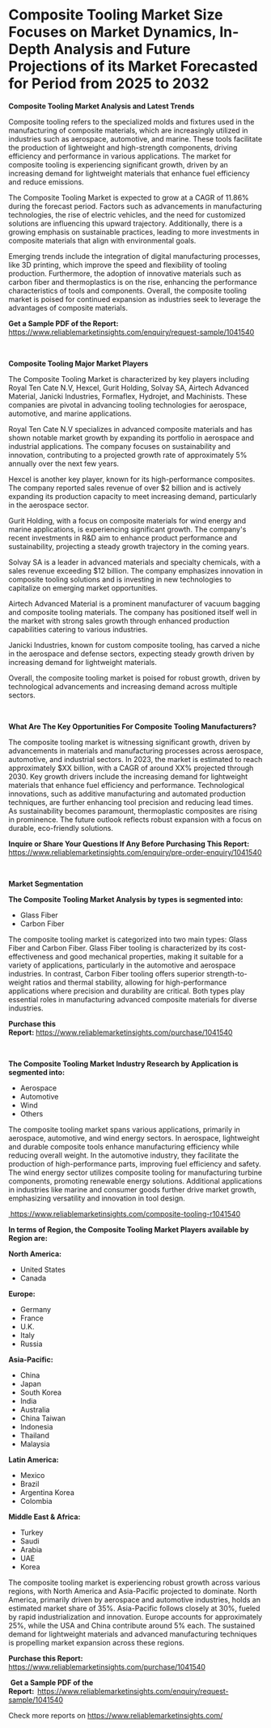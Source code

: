 <p><h1>Composite Tooling Market Size Focuses on Market Dynamics, In-Depth Analysis and Future Projections of its Market Forecasted for Period from 2025 to 2032</h1></p><p><strong>Composite Tooling Market Analysis and Latest Trends</strong></p>
<p><p>Composite tooling refers to the specialized molds and fixtures used in the manufacturing of composite materials, which are increasingly utilized in industries such as aerospace, automotive, and marine. These tools facilitate the production of lightweight and high-strength components, driving efficiency and performance in various applications. The market for composite tooling is experiencing significant growth, driven by an increasing demand for lightweight materials that enhance fuel efficiency and reduce emissions.</p><p>The Composite Tooling Market is expected to grow at a CAGR of 11.86% during the forecast period. Factors such as advancements in manufacturing technologies, the rise of electric vehicles, and the need for customized solutions are influencing this upward trajectory. Additionally, there is a growing emphasis on sustainable practices, leading to more investments in composite materials that align with environmental goals. </p><p>Emerging trends include the integration of digital manufacturing processes, like 3D printing, which improve the speed and flexibility of tooling production. Furthermore, the adoption of innovative materials such as carbon fiber and thermoplastics is on the rise, enhancing the performance characteristics of tools and components. Overall, the composite tooling market is poised for continued expansion as industries seek to leverage the advantages of composite materials.</p></p>
<p><strong>Get a Sample PDF of the Report:&nbsp;</strong> <a href="https://www.reliablemarketinsights.com/enquiry/request-sample/1041540?utm_campaign=3085&utm_medium=2&utm_source=Github&utm_content=ia&utm_term=08042025&utm_id=composite-tooling">https://www.reliablemarketinsights.com/enquiry/request-sample/1041540</a></p>
<p>&nbsp;</p>
<p><strong>Composite Tooling Major Market Players</strong></p>
<p><p>The Composite Tooling Market is characterized by key players including Royal Ten Cate N.V, Hexcel, Gurit Holding, Solvay SA, Airtech Advanced Material, Janicki Industries, Formaflex, Hydrojet, and Machinists. These companies are pivotal in advancing tooling technologies for aerospace, automotive, and marine applications.</p><p>Royal Ten Cate N.V specializes in advanced composite materials and has shown notable market growth by expanding its portfolio in aerospace and industrial applications. The company focuses on sustainability and innovation, contributing to a projected growth rate of approximately 5% annually over the next few years.</p><p>Hexcel is another key player, known for its high-performance composites. The company reported sales revenue of over $2 billion and is actively expanding its production capacity to meet increasing demand, particularly in the aerospace sector.</p><p>Gurit Holding, with a focus on composite materials for wind energy and marine applications, is experiencing significant growth. The company's recent investments in R&D aim to enhance product performance and sustainability, projecting a steady growth trajectory in the coming years.</p><p>Solvay SA is a leader in advanced materials and specialty chemicals, with a sales revenue exceeding $12 billion. The company emphasizes innovation in composite tooling solutions and is investing in new technologies to capitalize on emerging market opportunities.</p><p>Airtech Advanced Material is a prominent manufacturer of vacuum bagging and composite tooling materials. The company has positioned itself well in the market with strong sales growth through enhanced production capabilities catering to various industries.</p><p>Janicki Industries, known for custom composite tooling, has carved a niche in the aerospace and defense sectors, expecting steady growth driven by increasing demand for lightweight materials. </p><p>Overall, the composite tooling market is poised for robust growth, driven by technological advancements and increasing demand across multiple sectors.</p></p>
<p>&nbsp;</p>
<p><strong>What Are The Key Opportunities For Composite Tooling Manufacturers?</strong></p>
<p><p>The composite tooling market is witnessing significant growth, driven by advancements in materials and manufacturing processes across aerospace, automotive, and industrial sectors. In 2023, the market is estimated to reach approximately $XX billion, with a CAGR of around XX% projected through 2030. Key growth drivers include the increasing demand for lightweight materials that enhance fuel efficiency and performance. Technological innovations, such as additive manufacturing and automated production techniques, are further enhancing tool precision and reducing lead times. As sustainability becomes paramount, thermoplastic composites are rising in prominence. The future outlook reflects robust expansion with a focus on durable, eco-friendly solutions.</p></p>
<p><strong>Inquire or Share Your Questions If Any Before Purchasing This Report:</strong> <a href="https://www.reliablemarketinsights.com/enquiry/pre-order-enquiry/1041540?utm_campaign=3085&utm_medium=2&utm_source=Github&utm_content=ia&utm_term=08042025&utm_id=composite-tooling">https://www.reliablemarketinsights.com/enquiry/pre-order-enquiry/1041540</a></p>
<p>&nbsp;</p>
<p><strong>Market Segmentation</strong></p>
<p><strong>The Composite Tooling Market Analysis by types is segmented into:</strong></p>
<p><ul><li>Glass Fiber</li><li>Carbon Fiber</li></ul></p>
<p><p>The composite tooling market is categorized into two main types: Glass Fiber and Carbon Fiber. Glass Fiber tooling is characterized by its cost-effectiveness and good mechanical properties, making it suitable for a variety of applications, particularly in the automotive and aerospace industries. In contrast, Carbon Fiber tooling offers superior strength-to-weight ratios and thermal stability, allowing for high-performance applications where precision and durability are critical. Both types play essential roles in manufacturing advanced composite materials for diverse industries.</p></p>
<p><strong>Purchase this Report:&nbsp;</strong><a href="https://www.reliablemarketinsights.com/purchase/1041540?utm_campaign=3085&utm_medium=2&utm_source=Github&utm_content=ia&utm_term=08042025&utm_id=composite-tooling">https://www.reliablemarketinsights.com/purchase/1041540</a></p>
<p>&nbsp;</p>
<p><strong>The Composite Tooling Market Industry Research by Application is segmented into:</strong></p>
<p><ul><li>Aerospace</li><li>Automotive</li><li>Wind</li><li>Others</li></ul></p>
<p><p>The composite tooling market spans various applications, primarily in aerospace, automotive, and wind energy sectors. In aerospace, lightweight and durable composite tools enhance manufacturing efficiency while reducing overall weight. In the automotive industry, they facilitate the production of high-performance parts, improving fuel efficiency and safety. The wind energy sector utilizes composite tooling for manufacturing turbine components, promoting renewable energy solutions. Additional applications in industries like marine and consumer goods further drive market growth, emphasizing versatility and innovation in tool design.</p></p>
<p><a href="https://www.reliablemarketinsights.com/composite-tooling-r1041540?utm_campaign=3085&utm_medium=2&utm_source=Github&utm_content=ia&utm_term=08042025&utm_id=composite-tooling">&nbsp;https://www.reliablemarketinsights.com/composite-tooling-r1041540</a></p>
<p><strong>In terms of Region, the Composite Tooling Market Players available by Region are:</strong></p>
<p>
    <p> <strong> North America: </strong>
        <ul>
            <li>United States</li>
            <li>Canada</li>
        </ul>
        </p> 
    <p> <strong> Europe: </strong>
        <ul>
            <li>Germany</li>
            <li>France</li>
            <li>U.K.</li>
            <li>Italy</li>
            <li>Russia</li>
        </ul>
        </p> 
    <p> <strong> Asia-Pacific: </strong>
        <ul>
            <li>China</li>
            <li>Japan</li>
            <li>South Korea</li>
            <li>India</li>
            <li>Australia</li>
            <li>China Taiwan</li>
            <li>Indonesia</li>
            <li>Thailand</li>
            <li>Malaysia</li>
        </ul>
        </p> 
    <p> <strong> Latin America: </strong>
        <ul>
            <li>Mexico</li>
            <li>Brazil</li>
            <li>Argentina Korea</li>
            <li>Colombia</li>
        </ul>
        </p> 
    <p> <strong> Middle East & Africa: </strong>
        <ul>
            <li>Turkey</li>
            <li>Saudi</li>
            <li>Arabia</li>
            <li>UAE</li>
            <li>Korea</li>
        </ul>
    </p>
    </p>
<p><p>The composite tooling market is experiencing robust growth across various regions, with North America and Asia-Pacific projected to dominate. North America, primarily driven by aerospace and automotive industries, holds an estimated market share of 35%. Asia-Pacific follows closely at 30%, fueled by rapid industrialization and innovation. Europe accounts for approximately 25%, while the USA and China contribute around 5% each. The sustained demand for lightweight materials and advanced manufacturing techniques is propelling market expansion across these regions.</p></p>
<p><strong>Purchase this Report: </strong><a href="https://www.reliablemarketinsights.com/purchase/1041540?utm_campaign=3085&utm_medium=2&utm_source=Github&utm_content=ia&utm_term=08042025&utm_id=composite-tooling">https://www.reliablemarketinsights.com/purchase/1041540</a></p>
<p>&nbsp;<strong>Get a Sample PDF of the Report:&nbsp;&nbsp;</strong><a href="https://www.reliablemarketinsights.com/enquiry/request-sample/1041540?utm_campaign=3085&utm_medium=2&utm_source=Github&utm_content=ia&utm_term=08042025&utm_id=composite-tooling">https://www.reliablemarketinsights.com/enquiry/request-sample/1041540</a></p>
<p><strong></strong></p>
<p>Check more reports on <a href="https://www.reliablemarketinsights.com/?utm_campaign=3085&utm_medium=2&utm_source=Github&utm_content=ia&utm_term=08042025&utm_id=composite-tooling">https://www.reliablemarketinsights.com/</a></p>